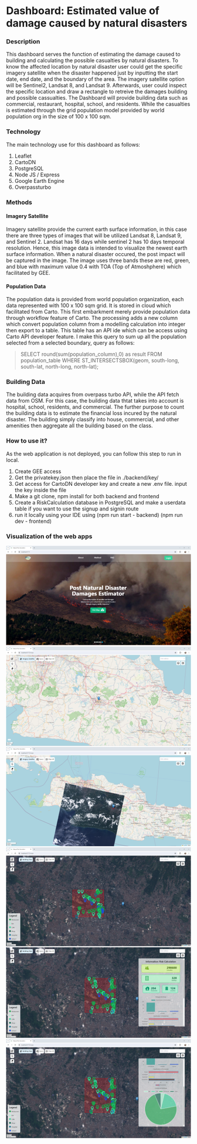 # Dashboard: Estimated value of damage caused by natural disasters

### Description

This dashboard serves the function of estimating the damage caused to building and calculating the possible casualties by natural disasters.
To know the affected location by natural disaster user could get the specific imagery satellite when the disaster happened just by inputting
the start date, end date, and the boundary of the area. The imagery satellite option will be Sentinel2, Landsat 8, and Landsat 9. Afterwards,
user could inspect the specific location and draw a rectangle to retreive the damages building and possible cassualties. The Dashboard will
provide building data such as commercial, restaurant, hospital, school, and residents. While the casualties is estimated through the grid
population model provided by world population org in the size of 100 x 100 sqm.

### Technology

The main technology use for this dashboard as follows:

1. Leaflet
2. CartoDN
3. PostgreSQL
4. Node JS / Express
5. Google Earth Engine
6. Overpassturbo

### Methods

#### Imagery Satellite

Imagery satellite provide the current earth surface information, in this case there are three types of images that will be utilized Landsat 8, Landsat 9, and Sentinel 2.
Landsat has 16 days while sentinel 2 has 10 days temporal resolution. Hence, this image data is intended to visualize the newest earth surface information. When a natural disaster
occured, the post impact will be captured in the image. The image uses three bands these are red, green, and blue with maximum value 0.4 with TOA (Top of Atmoshphere) which facilitated by GEE.

#### Population Data

The population data is provided from world population organization, each data represented with 100 x 100 sqm grid. It is stored in cloud which facilitated from Carto. This first embarkment
merely provide population data through workflow feature of Carto. The processing adds a new column which convert population column from a modelling calculation into integer then export to a table. This table has an API ide which can be access using Carto API developer feature. I make this query to sum up all the population selected from a selected boundary, query as follows:

> SELECT round(sum(population_column),0) as result FROM population_table WHERE ST_INTERSECTSBOX(geom, south-long, south-lat, north-long, north-lat);

### Building Data

The building data acquires from overpass turbo API, while the API fetch data from OSM. For this case, the building data thtat takes into account is hospital, school, residents, and commercial.
The further purpose to count the building data is to estimate the financial loss incured by the natural disaster. The building simply classify into house, commercial, and other amenities then
aggregate all the building based on the class.

### How to use it?

As the web application is not deployed, you can follow this step to run in local.

1. Create GEE access
2. Get the privatekey.json then place the file in ./backend/key/
3. Get access for CartoDN developer key and create a new .env file. input the key inside the file
4. Make a git clone, npm install for both backend and frontend
5. Create a RiskCalculation database in PostgreSQL and make a userdata table if you want to use the signup and signin route
6. run it locally using your IDE using (npm run start - backend) (npm run dev - frontend)

### Visualization of the web apps

![Landing Page](./src/assets/land1.png)
![First Step](./src/assets/land2.png)
![Second Step](./src/assets/land3.png)
![Third Step](./src/assets/land4.png)
![Fourth Step](./src/assets/land5.png)
![Fifth Step](./src/assets/land6.png)
